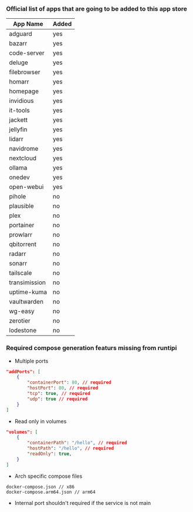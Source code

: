 ### Official list of apps that are going to be added to this app store

| App Name      | Added |
| ------------- | ----- |
| adguard       | yes   |
| bazarr        | yes   |
| code-server   | yes   |
| deluge        | yes   |
| filebrowser   | yes   |
| homarr        | yes   |
| homepage      | yes   |
| invidious     | yes   |
| it-tools      | yes   |
| jackett       | yes   |
| jellyfin      | yes   |
| lidarr        | yes   |
| navidrome     | yes   |
| nextcloud     | yes   |
| ollama        | yes   |
| onedev        | yes   |
| open-webui    | yes   |
| pihole        | no    |
| plausible     | no    |
| plex          | no    |
| portainer     | no    |
| prowlarr      | no    |
| qbitorrent    | no    |
| radarr        | no    |
| sonarr        | no    |
| tailscale     | no    |
| transimission | no    |
| uptime-kuma   | no    |
| vaultwarden   | no    |
| wg-easy       | no    |
| zerotier      | no    |
| lodestone     | no    |

### Required compose generation featurs missing from runtipi

- Multiple ports

```json
"addPorts": [
    {
        "containerPort": 80, // required
        "hostPort": 80, // required
        "tcp": true, // required
        "udp": true // required
    }
]
```

- Read only in volumes

```json
"volumes": [
    {
        "containerPath": "/hello", // required
        "hostPath": "/hello", // required
        "readOnly": true,
    }
]
```

- Arch specific compose files

```
docker-compose.json // x86
docker-compose.arm64.json // arm64
```

- Internal port shouldn't required if the service is not main
